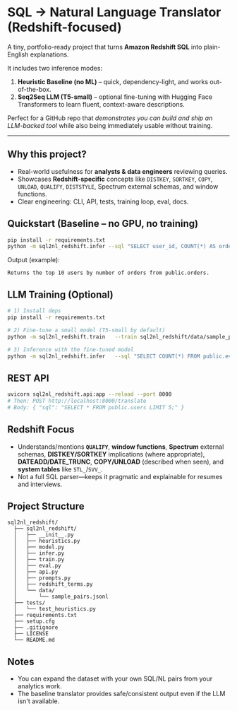 # SQL → Natural Language Translator (Redshift-focused)

A tiny, portfolio-ready project that turns **Amazon Redshift SQL** into plain-English explanations.

It includes two inference modes:
1. **Heuristic Baseline (no ML)** – quick, dependency-light, and works out-of-the-box.
2. **Seq2Seq LLM (T5-small)** – optional fine-tuning with Hugging Face Transformers to learn fluent, context-aware descriptions.

Perfect for a GitHub repo that *demonstrates you can build and ship an LLM-backed tool* while also being immediately usable without training.

---

## Why this project?
- Real-world usefulness for **analysts & data engineers** reviewing queries.
- Showcases **Redshift-specific** concepts like `DISTKEY`, `SORTKEY`, `COPY`, `UNLOAD`, `QUALIFY`, `DISTSTYLE`, Spectrum external schemas, and window functions.
- Clear engineering: CLI, API, tests, training loop, eval, docs.

## Quickstart (Baseline – no GPU, no training)

```bash
pip install -r requirements.txt
python -m sql2nl_redshift.infer --sql "SELECT user_id, COUNT(*) AS orders FROM public.orders GROUP BY 1 ORDER BY orders DESC LIMIT 10;"
```

Output (example):
```
Returns the top 10 users by number of orders from public.orders.
```

## LLM Training (Optional)

```bash
# 1) Install deps
pip install -r requirements.txt

# 2) Fine-tune a small model (T5-small by default)
python -m sql2nl_redshift.train   --train sql2nl_redshift/data/sample_pairs.jsonl   --val sql2nl_redshift/data/sample_pairs.jsonl   --outdir artifacts/t5-small-redshift   --epochs 2   --batch_size 8

# 3) Inference with the fine-tuned model
python -m sql2nl_redshift.infer   --sql "SELECT COUNT(*) FROM public.events WHERE event_type = 'purchase';"   --model_dir artifacts/t5-small-redshift
```

## REST API

```bash
uvicorn sql2nl_redshift.api:app --reload --port 8000
# Then: POST http://localhost:8000/translate
# Body: { "sql": "SELECT * FROM public.users LIMIT 5;" }
```

## Redshift Focus
- Understands/mentions **`QUALIFY`**, **window functions**, **Spectrum** external schemas, **DISTKEY/SORTKEY** implications (where appropriate), **DATEADD/DATE_TRUNC**, **COPY/UNLOAD** (described when seen), and **system tables** like `STL_`/`SVV_`.
- Not a full SQL parser—keeps it pragmatic and explainable for resumes and interviews.

## Project Structure
```
sql2nl_redshift/
  ├── sql2nl_redshift/
  │   ├── __init__.py
  │   ├── heuristics.py
  │   ├── model.py
  │   ├── infer.py
  │   ├── train.py
  │   ├── eval.py
  │   ├── api.py
  │   ├── prompts.py
  │   ├── redshift_terms.py
  │   └── data/
  │       └── sample_pairs.jsonl
  ├── tests/
  │   └── test_heuristics.py
  ├── requirements.txt
  ├── setup.cfg
  ├── .gitignore
  ├── LICENSE
  └── README.md
```

## Notes
- You can expand the dataset with your own SQL/NL pairs from your analytics work.
- The baseline translator provides safe/consistent output even if the LLM isn't available.
